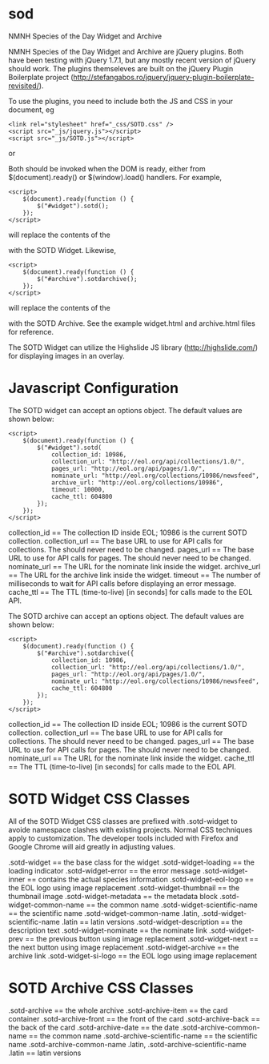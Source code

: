 sod
===

NMNH Species of the Day Widget and Archive

NMNH Species of the Day Widget and Archive are jQuery plugins. Both have 
been testing with jQuery 1.7.1, but any mostly recent version of jQuery 
should work. The plugins themseleves are built on the jQuery Plugin 
Boilerplate project (http://stefangabos.ro/jquery/jquery-plugin-boilerplate-revisited/). 

To use the plugins, you need to include both the JS and CSS in your document, eg

	<link rel="stylesheet" href="_css/SOTD.css" />
	<script src="_js/jquery.js"></script>
	<script src="_js/SOTD.js"></script>
	
or 
	<link rel="stylesheet" href="_css/SOTD.archive.css" />
	<script src="_js/jquery.js"></script>
	<script src="_js/SOTD.archive.js"></script>

Both should be invoked when the DOM is ready, either from $(document).ready() 
or $(window).load() handlers.  For example, 

	<script>
		$(document).ready(function () {
			$("#widget").sotd();
		});
	</script>

will replace the contents of the <div id="widget"> with the SOTD Widget.  Likewise, 

	<script>
		$(document).ready(function () {
			$("#archive").sotdarchive();
		});
	</script>
	
will replace the contents of the <div id="archive"> with the SOTD Archive.  See the
example widget.html and archive.html files for reference.

The SOTD Widget can utilize the Highslide JS library (http://highslide.com/) for
displaying images in an overlay.

Javascript Configuration
========================

The SOTD widget can accept an options object.  The default values are shown below:

	<script>
		$(document).ready(function () {
			$("#widget").sotd(
				collection_id: 10986,
				collection_url: "http://eol.org/api/collections/1.0/",
				pages_url: "http://eol.org/api/pages/1.0/",
				nominate_url: "http://eol.org/collections/10986/newsfeed",
				archive_url: "http://eol.org/collections/10986",
				timeout: 10000,
				cache_ttl: 604800
			});
		});
	</script>
	
collection_id == The collection ID inside EOL; 10986 is the current SOTD collection.
collection_url == The base URL to use for API calls for collections.   The should never need to be changed.
pages_url == The base URL to use for API calls for pages.   The should never need to be changed.
nominate_url == The URL for the nominate link inside the widget.
archive_url == The URL for the archive link inside the widget.
timeout == The number of milliseconds to wait for API calls before displaying an error message.
cache_ttl == The TTL (time-to-live) [in seconds] for calls made to the EOL API.

The SOTD archive can accept an options object.  The default values are shown below:

	<script>
		$(document).ready(function () {
			$("#archive").sotdarchive({
				collection_id: 10986,
				collection_url: "http://eol.org/api/collections/1.0/",
				pages_url: "http://eol.org/api/pages/1.0/",
				nominate_url: "http://eol.org/collections/10986/newsfeed",
				cache_ttl: 604800
			});
		});
	</script>

collection_id == The collection ID inside EOL; 10986 is the current SOTD collection.
collection_url == The base URL to use for API calls for collections.   The should never need to be changed.
pages_url == The base URL to use for API calls for pages.   The should never need to be changed.
nominate_url == The URL for the nominate link inside the widget.
cache_ttl == The TTL (time-to-live) [in seconds] for calls made to the EOL API.

SOTD Widget CSS Classes
=======================

All of the SOTD Widget CSS classes are prefixed with .sotd-widget to avoide namespace clashes
with existing projects.  Normal CSS techniques apply to customization.  The developer tools
included with Firefox and Google Chrome will aid greatly in adjusting values.

.sotd-widget == the base class for the widget
.sotd-widget-loading  == the loading indicator
.sotd-widget-error == the error message
.sotd-widget-inner == contains the actual species information
.sotd-widget-eol-logo == the EOL logo using image replacement
.sotd-widget-thumbnail == the thumbnail image
.sotd-widget-metadata  == the metadata block
.sotd-widget-common-name == the common name
.sotd-widget-scientific-name == the scientific name
.sotd-widget-common-name .latin, .sotd-widget-scientific-name .latin == latin versions
.sotd-widget-description == the description text
.sotd-widget-nominate == the nominate link
.sotd-widget-prev == the previous button using image replacement
.sotd-widget-next == the next button using image replacement
.sotd-widget-archive == the archive link
.sotd-widget-si-logo == the EOL logo using image replacement

SOTD Archive CSS Classes
========================

.sotd-archive == the whole archive
.sotd-archive-item == the card container
.sotd-archive-front == the front of the card
.sotd-archive-back == the back of the card
.sotd-archive-date == the date
.sotd-archive-common-name == the common name
.sotd-archive-scientific-name == the scientific name
.sotd-archive-common-name .latin, .sotd-archive-scientific-name .latin == latin versions
